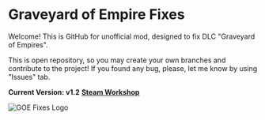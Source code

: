 # Graveyard of Empire Fixes
Welcome! This is GitHub for unofficial mod, designed to fix DLC "Graveyard of Empires".

This is open repository, so you may create your own branches and contribute to the project! If you found any bug, please, let me know by using "Issues" tab.

**Current Version: v1.2**
**[Steam Workshop](https://steamcommunity.com/sharedfiles/filedetails/?id=3440947822)**

![GOE Fixes Logo](https://i.ibb.co/9Hg0fJbL/image.png "GOE Fixes Logo")
